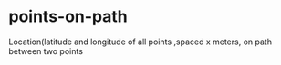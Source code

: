 # points-on-path
Location(latitude and longitude of all points ,spaced x meters, on path between two points
